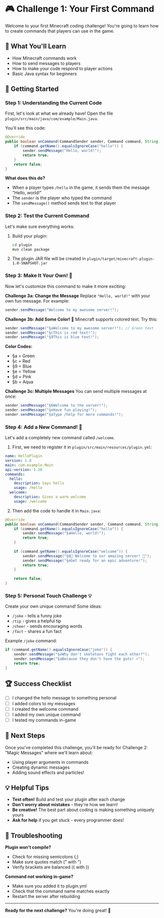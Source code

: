 # 🎮 Challenge 1: Your First Command

Welcome to your first Minecraft coding challenge! You're going to learn how to create commands that players can use in the game. 

## 🎯 What You'll Learn
- How Minecraft commands work
- How to send messages to players
- How to make your code respond to player actions
- Basic Java syntax for beginners

## 🚀 Getting Started

### Step 1: Understanding the Current Code
First, let's look at what we already have! Open the file `plugin/src/main/java/com/example/Main.java`.

You'll see this code:
```java
@Override
public boolean onCommand(CommandSender sender, Command command, String label, String[] args) {
    if (command.getName().equalsIgnoreCase("hello")) {
        sender.sendMessage("Hello, world!");
        return true;
    }
    return false;
}
```

**What does this do?**
- When a player types `/hello` in the game, it sends them the message "Hello, world!"
- The `sender` is the player who typed the command
- The `sendMessage()` method sends text to that player

### Step 2: Test the Current Command
Let's make sure everything works:

1. Build your plugin:
   ```bash
   cd plugin
   mvn clean package
   ```

2. The plugin JAR file will be created in `plugin/target/minecraft-plugin-1.0-SNAPSHOT.jar`

### Step 3: Make It Your Own! 🌟

Now let's customize this command to make it more exciting:

**Challenge 3a: Change the Message**
Replace `"Hello, world!"` with your own fun message. For example:
```java
sender.sendMessage("Welcome to my awesome server!");
```

**Challenge 3b: Add Some Color! 🎨**
Minecraft supports colored text. Try this:
```java
sender.sendMessage("§aWelcome to my awesome server!"); // Green text
sender.sendMessage("§cThis is red text!");
sender.sendMessage("§9This is blue text!");
```

**Color Codes:**
- §a = Green
- §c = Red  
- §9 = Blue
- §e = Yellow
- §d = Pink
- §b = Aqua

**Challenge 3c: Multiple Messages**
You can send multiple messages at once:
```java
sender.sendMessage("§6Welcome to the server!");
sender.sendMessage("§eHave fun playing!");
sender.sendMessage("§aType /help for more commands!");
```

### Step 4: Add a New Command! 🎊

Let's add a completely new command called `/welcome`. 

1. First, we need to register it in `plugin/src/main/resources/plugin.yml`:
```yaml
name: HelloPlugin
version: 1.0
main: com.example.Main
api-version: 1.20
commands:
  hello:
    description: Says hello
    usage: /hello
  welcome:
    description: Gives a warm welcome
    usage: /welcome
```

2. Then add the code to handle it in `Main.java`:
```java
@Override
public boolean onCommand(CommandSender sender, Command command, String label, String[] args) {
    if (command.getName().equalsIgnoreCase("hello")) {
        sender.sendMessage("§aHello, world!");
        return true;
    }
    
    if (command.getName().equalsIgnoreCase("welcome")) {
        sender.sendMessage("§6🎉 Welcome to our amazing server! 🎉");
        sender.sendMessage("§eGet ready for an epic adventure!");
        return true;
    }
    
    return false;
}
```

### Step 5: Personal Touch Challenge 💡

Create your own unique command! Some ideas:
- `/joke` - tells a funny joke
- `/tip` - gives a helpful tip
- `/cheer` - sends encouraging words
- `/fact` - shares a fun fact

Example `/joke` command:
```java
if (command.getName().equalsIgnoreCase("joke")) {
    sender.sendMessage("§eWhy don't skeletons fight each other?");
    sender.sendMessage("§aBecause they don't have the guts! 💀");
    return true;
}
```

## 🏆 Success Checklist
- [ ] I changed the hello message to something personal
- [ ] I added colors to my messages  
- [ ] I created the welcome command
- [ ] I added my own unique command
- [ ] I tested my commands in-game

## 🎯 Next Steps
Once you've completed this challenge, you'll be ready for Challenge 2: "Magic Messages" where we'll learn about:
- Using player arguments in commands
- Creating dynamic messages
- Adding sound effects and particles!

## 💡 Helpful Tips
- **Test often!** Build and test your plugin after each change
- **Don't worry about mistakes** - they're how we learn!
- **Be creative!** The best part about coding is making something uniquely yours
- **Ask for help** if you get stuck - every programmer does!

## 🐛 Troubleshooting
**Plugin won't compile?**
- Check for missing semicolons (;)
- Make sure quotes match (" with ")
- Verify brackets are balanced ({ with })

**Command not working in-game?**
- Make sure you added it to plugin.yml
- Check that the command name matches exactly
- Restart the server after rebuilding

---
**Ready for the next challenge?** You're doing great! 🌟
